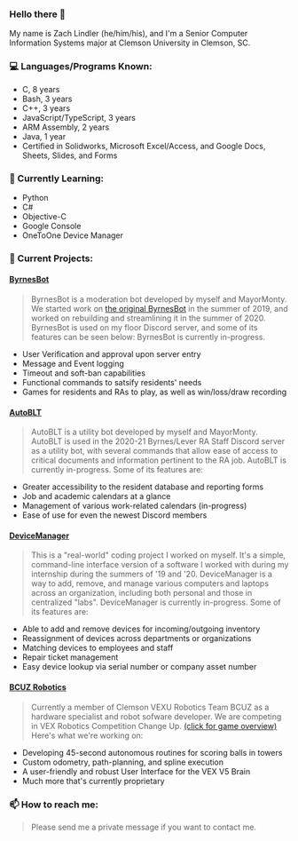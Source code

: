 ### Hello there 👋

My name is Zach Lindler (he/him/his), and I'm a Senior Computer Information Systems major at Clemson University in Clemson, SC.

### 💻 Languages/Programs Known:
- C, 8 years
- Bash, 3 years
- C++, 3 years
- JavaScript/TypeScript, 3 years
- ARM Assembly, 2 years
- Java, 1 year
- Certified in Solidworks, Microsoft Excel/Access, and Google Docs, Sheets, Slides, and Forms

### 🌱 Currently Learning:
- Python
- C#
- Objective-C
- Google Console
- OneToOne Device Manager

### 🔭 Current Projects:

#### [ByrnesBot](https://github.com/new-zelind/ByrnesBot)
> ByrnesBot is a moderation bot developed by myself and MayorMonty.
> We started work on [the original ByrnesBot](https://github.com/new-zelind/LeverBot) in the summer of 2019,
> and worked on rebuilding and streamlining it in the summer of 2020.
> ByrnesBot is used on my floor Discord server, and some of its features can be seen below:
> ByrnesBot is currently in-progress.
- User Verification and approval upon server entry
- Message and Event logging
- Timeout and soft-ban capabilities
- Functional commands to satsify residents' needs
- Games for residents and RAs to play, as well as win/loss/draw recording

#### [AutoBLT](https://github.com/new-zelind/AutoBLT)
> AutoBLT is a utility bot developed by myself and MayorMonty.
> AutoBLT is used in the 2020-21 Byrnes/Lever RA Staff Discord server as a
> utility bot, with several commands that allow ease of access to
> critical documents and information pertinent to the RA job.
> AutoBLT is currently in-progress.
> Some of its features are:
- Greater accessibility to the resident database and reporting forms
- Job and academic calendars at a glance
- Management of various work-related calendars (in-progress)
- Ease of use for even the newest Discord members

#### [DeviceManager](https://github.com/new-zelind/DeviceManager)
> This is a "real-world" coding project I worked on myself.
> It's a simple, command-line interface version of a software
> I worked with during my internship during the summers of '19 and '20.
> DeviceManager is a way to add, remove, and manage various computers
> and laptops across an organization, including both personal and those
> in centralized "labs".
> DeviceManager is currently in-progress.
> Some of its features are:
- Able to add and remove devices for incoming/outgoing inventory
- Reassignment of devices across departments or organizations
- Matching devices to employees and staff
- Repair ticket management
- Easy device lookup via serial number or company asset number

#### [BCUZ Robotics](https://github.com/orgs/BCUZRobotics)
> Currently a member of Clemson VEXU Robotics Team BCUZ as a hardware specialist and robot sofware developer.
> We are competing in VEX Robotics Competition Change Up. [(click for game overview)](https://www.youtube.com/watch?v=Hxs0q9UoMDQ)
> Here's what we're working on:
- Developing 45-second autonomous routines for scoring balls in towers
- Custom odometry, path-planning, and spline execution
- A user-friendly and robust User Interface for the VEX V5 Brain
- Much more that's currently proprietary

### 📫 How to reach me:
> Please send me a private message if you want to contact me.
